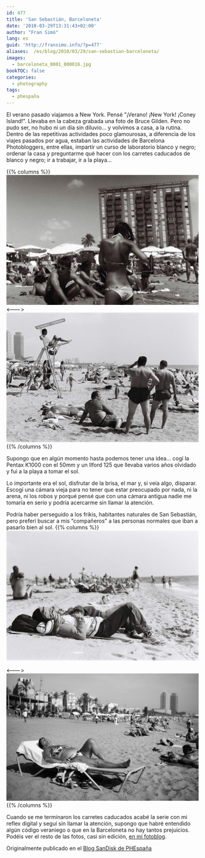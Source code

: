 ```yaml
---
id: 477
title: 'San Sebastián, Barceloneta'
date: '2010-03-29T13:31:43+02:00'
author: "Fran Simó"
lang: es
guid: 'http://fransimo.info/?p=477'
aliases:  /es/blog/2010/03/29/san-sebastian-barceloneta/
images:
  - barceloneta_0001_000016.jpg
bookTOC: false
categories:
  - photography
tags:
  - phespaña
---
```


El verano pasado viajamos a New York. Pensé "¡Verano! ¡New York! ¡Coney Island!". Llevaba en la cabeza grabada una foto de Bruce Gilden. Pero no pudo ser, no hubo ni un día sin diluvio... y volvimos a casa, a la rutina. Dentro de las repetitivas actividades poco glamourosas, a diferencia de los viajes pasados por agua, estaban las actividades de Barcelona Photobloggers, entre ellas, impartir un curso de laboratorio blanco y negro; ordenar la casa y preguntarme qué hacer con los carretes caducados de blanco y negro; ir a trabajar, ir a la playa...

{{% columns %}}
![Barceloneta 5 - Miradas cruzadas](barceloneta_0001_000016.jpg "Barceloneta 5 - Miradas cruzadas")
<--->
![Barceloneta 11 - Otras curvas](barceloneta_0007_000035-1.jpg "Barceloneta 11 - Otras curvas")
{{% /columns %}}

Supongo que en algún momento hasta podemos tener una idea... cogí la Pentax K1000 con el 50mm y un Ilford 125 que llevaba varios años olvidado y fui a la playa a tomar el sol.

Lo importante era el sol, disfrutar de la brisa, el mar y, si veía algo, disparar. Escogí una cámara vieja para no tener que estar preocupado por nada, ni la arena, ni los robos y porqué pensé que con una cámara antigua nadie me tomaría en serio y podría acercarme sin llamar la atención.

Podría haber perseguido a los frikis, habitantes naturales de San Sebastián, pero preferí buscar a mis “compañeros” a las personas normales que iban a pasarlo bien al sol.
{{% columns %}}
![Barceloneta 12](barceloneta_0008_000006.jpg "Barceloneta 12")

<--->
![Barceloneta 23](barceloneta_0017__ISC3884-Edit.jpg "Barceloneta 23")
{{% /columns %}}

Cuando se me terminaron los carretes caducados acabé la serie con mi reflex digital y seguí sin llamar la atención, supongo que habré entendido algún código veraniego o que en la Barceloneta no hay tantos prejuicios. Podéis ver el resto de las fotos, casi sin edición, <a href="http://justpictures.es/album/series/barceloneta-series/">en mi fotoblog</a>.

Originalmente publicado en el <a href="http://www.phedigital.com/portal/es/load.php?file=blogsandisk.php&amp;post=10392">Blog SanDisk de PHEspaña</a>
